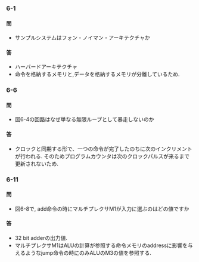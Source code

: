 ### 6-1
#### 問
- サンプルシステムはフォン・ノイマン・アーキテクチャか
#### 答
- ハーバードアーキテクチャ
- 命令を格納するメモリと,データを格納するメモリが分離しているため.

### 6-6
#### 問
- 図6-4の回路はなぜ単なる無限ループとして暴走しないのか
#### 答
- クロックと同期する形で、一つの命令が完了したのちに次のインクリメントが行われる. そのためプログラムカウンタは次のクロックパルスが来るまで更新されないため.

### 6-11
#### 問
- 図6-8で, add命令の時にマルチプレクサM1が入力に選ぶのはどの値ですか
#### 答
- 32 bit adderの出力値.
- マルチプレクサM1はALUの計算が参照する命令メモリのaddressに影響を与えるようなjump命令の時にのみALUのM3の値を参照する.
